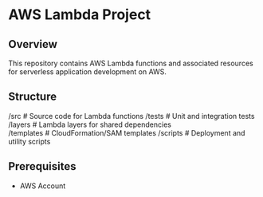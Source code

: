 
# AWS Lambda Project

## Overview
This repository contains AWS Lambda functions and associated resources for serverless application development on AWS.

## Structure
/src              # Source code for Lambda functions
/tests           # Unit and integration tests
/layers          # Lambda layers for shared dependencies  
/templates       # CloudFormation/SAM templates
/scripts         # Deployment and utility scripts

## Prerequisites
- AWS Account